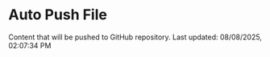 # Auto Push File

Content that will be pushed to GitHub repository.
Last updated: 08/08/2025, 02:07:34 PM